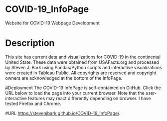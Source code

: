 # COVID-19_InfoPage
Website for COVID-19 Webpage Development

# Description
This site has current data and visualizations for COVID-19 in the continental United State. These data were obtained from USAFacts.org
and processed by Steven J. Bark using Pandas/Python scripts and interactive visualizations were created in Tableau Public. All copyrights 
are reserved and copyright owners are acknowledged at the bottom of the InfoPage.

#Deployment
The COVID-19 InfoPage is self-contained on GitHub. Click the URL below to load the page into your current browser. Note that the user-interactive
features may react differently depending on browser. I have tested Firefox and Chrome. 

#URL
https://stevenjbark.github.io/COVID-19_InfoPage/. 
